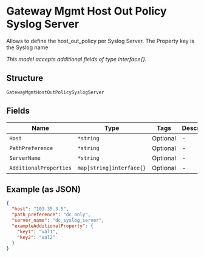 
# Gateway Mgmt Host Out Policy Syslog Server

Allows to define the host_out_policy per Syslog Server. The Property key is the Syslog name

*This model accepts additional fields of type interface{}.*

## Structure

`GatewayMgmtHostOutPolicySyslogServer`

## Fields

| Name | Type | Tags | Description |
|  --- | --- | --- | --- |
| `Host` | `*string` | Optional | - |
| `PathPreference` | `*string` | Optional | - |
| `ServerName` | `*string` | Optional | - |
| `AdditionalProperties` | `map[string]interface{}` | Optional | - |

## Example (as JSON)

```json
{
  "host": "103.35.3.5",
  "path_preference": "dc_only",
  "server_name": "dc_syslog_server",
  "exampleAdditionalProperty": {
    "key1": "val1",
    "key2": "val2"
  }
}
```

